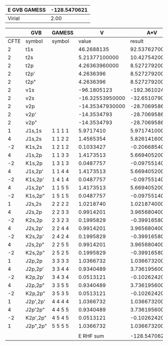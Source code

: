 <div class="grid-wrapper" id="integrals-table-10">

<div id="table1">

| E GVB GAMESS | -128.5470621 |
| ------------ | ------------ |
| Virial       | 2.00         |

</div>

<div id="table2">

|      | GVB      | GAMESS  | V               | A\*V           |
| ---- | -------- | ------- | --------------- | -------------- |
| CFTE | symbol   | symbol  | value           | result         |
| 2    | t1s      |         | 46.2688135      | 92.537627000   |
| 2    | t2s      |         | 5.21377100000   | 10.427542000   |
| 2    | t2p      |         | 4.26363960000   | 8.527279200    |
| 2    | t2p'     |         | 4.2636396       | 8.527279200    |
| 2    | t2p"     |         | 4.2636396       | 8.527279200    |
| 2    | v1s      |         | -96.1805123     | -192.361024600 |
| 2    | v2s      |         | -16.32553950000 | -32.651079000  |
| 2    | v2p      |         | -14.35347930000 | -28.706958600  |
| 2    | v2p'     |         | -14.3534793     | -28.706958600  |
| 2    | v2p"     |         | -14.3534793     | -28.706958600  |
| 1    | J1s,1s   | 1 1 1 1 | 5.9717410       | 5.971741000    |
| 4    | J1s,2s   | 1 1 2 2 | 1.4565354       | 5.826141600    |
| -2   | K1s,2s   | 1 2 1 2 | 0.1033427       | -0.206685400   |
| 4    | J1s,2p   | 1 1 3 3 | 1.4173513       | 5.669405200    |
| -2   | K1s,2p   | 1 3 1 3 | 0.0487757       | -0.097551400   |
| 4    | J1s,2p'  | 1 1 4 4 | 1.4173513       | 5.669405200    |
| -2   | K1s,2p'  | 1 4 1 4 | 0.0487757       | -0.097551400   |
| 4    | J1s,2p"  | 1 1 5 5 | 1.4173513       | 5.669405200    |
| -2   | K1s,2p"  | 1 5 1 5 | 0.0487757       | -0.097551400   |
| 1    | J2s,2s   | 2 2 2 2 | 1.0218740       | 1.021874000    |
| 4    | J2s,2p   | 2 2 3 3 | 0.9914201       | 3.965680400    |
| -2   | K2s,2p   | 2 3 2 3 | 0.1995829       | -0.399165800   |
| 4    | J2s,2p'  | 2 2 4 4 | 0.9914201       | 3.965680400    |
| -2   | K2s,2p'  | 2 4 2 4 | 0.1995829       | -0.399165800   |
| 4    | J2s,2p"  | 2 2 5 5 | 0.9914201       | 3.965680400    |
| -2   | K2s,2p"  | 2 5 2 5 | 0.1995829       | -0.399165800   |
| 1    | J2p,2p   | 3 3 3 3 | 1.0366732       | 1.036673200    |
| 4    | J2p,2p'  | 3 3 4 4 | 0.9340489       | 3.736195600    |
| -2   | K2p,2p'  | 3 4 3 4 | 0.0513121       | -0.102624200   |
| 4    | J2p,2p"  | 3 3 5 5 | 0.9340489       | 3.736195600    |
| -2   | K2p,2p"  | 3 5 3 5 | 0.0513121       | -0.102624200   |
| 1    | J2p',2p' | 4 4 4 4 | 1.0366732       | 1.036673200    |
| 4    | J2p'2p"  | 4 4 5 5 | 0.9340489       | 3.736195600    |
| -2   | K2p',2p" | 4 5 4 5 | 0.0513121       | -0.102624200   |
| 1    | J2p",2p" | 5 5 5 5 | 1.0366732       | 1.036673200    |
|      |          |         |                 |                |
|      |          |         | E RHF sum       | -128.5470626   |

</div>

</div>

